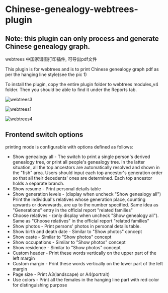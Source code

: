 # Chinese-genealogy-webtrees-plugin

## Note: this plugin can only process and generate Chinese genealogy graph. 

webtrees 中国家谱图打印插件, 可导出pdf文件

This plugin is for webtrees and is to print Chinese genealogy graph pdf as per the hanging line style(see the pic 1)

To install the plugin, copy the entire plugin folder to webtrees modules_v4 folder. Then you should be able to find it under the Reports tab.

![webtrees3](https://user-images.githubusercontent.com/32056680/150491694-6a12f750-4908-4dba-9ba6-46b79c1317b9.png)

![webtrees1](https://user-images.githubusercontent.com/32056680/150491664-e94322b2-d597-47af-ac21-82efc979a55f.png)

![webtrees4](https://user-images.githubusercontent.com/32056680/151151829-35f91994-7e4e-4132-a1da-3a9b57e77c72.png)


## Frontend switch options

printing mode is configurable with options defined as follows:

- Show genealogy all - The switch to print a single person's derived genealogy tree, or print all people's genealogy tree. 
  In the latter situation, all the top ancestors are automatically resolved and shown in the "fish" area. Users should input each top ancestor's generation order so that all their decedents' ones are determined. Each top ancestor holds a separate branch.
- Show resume - Print personal details table
- Show generation levels - (display when uncheck "Show genealogy all") Print the individual's relatives whose generation place, counting upwards or downwards, are up to the number specified. Same idea as "Generations" entry in the official report "related families"
- Choose relatives - (only display when uncheck "Show genealogy all"). Same as "Choose relatives" in the official report "related families"
- Show photos - Print persons' photos in personal details table.
- Show birth and death date - Similar to "Show photos" concept
- Show caste - Similar to "Show photos" concept
- Show occupations - Similar to "Show photos" concept
- Show residence - Similar to "Show photos" concept
- Custom header - Print these words vertically on the upper part of the left margin
- Custom margin - Print these words vertically on the lower part of the left margin
- Page size - Print A3(landscape) or A4(portrait)
- Use colors - Print all the females in the hanging line part with red color for distinguishing purpose





